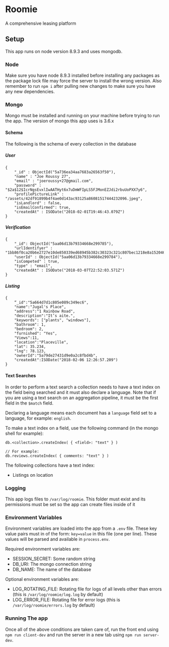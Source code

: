 # Roomie
A comprehensive leasing platform

## Setup
This app runs on node version 8.9.3 and uses mongodb.

### Node
Make sure you have node 8.9.3 installed before installing any packages as the package lock file may force the server to install the wrong version. Also remember to run `npm i` after pulling new changes to make sure you have any new dependencies.

### Mongo
Mongo must be installed and running on your machine before trying to run the app. The version of mongo this app uses is 3.6.x
#### Schema
The following is the schema of every collection in the database
##### User
```
{
    "_id" : ObjectId("5a736ea34aa7683a26563f50"),
    "name" : "Joe Roussy 27",
    "email" : "joeroussy+27@gmail.com",
    "password" : "$2a$12$IcrNgsEvxlIwAATHyt6x7uDmWFIpLS5FJMonEZJdi2rbuUoPXX7y6",
    "profilePictureLink" : "/assets/42df91899b4f4ae0d143ac93125a86081517444232096.jpeg",
    "isLandlord" : false,
    "isEmailConfirmed": true,
    "createdAt" : ISODate("2018-02-01T19:46:43.079Z")
}
```
##### Verification
```
{
    "_id": ObjectId("5aa06d13b79334668e299785"),
    "urlIdentifyer" : "1bb86f0ca20b6e2727e10de850339ed68945b382c30323c321c807bec1218e8a1520463123571",
    "userId" : ObjectId("5aa06d13b79334668e299784"),
    "isCompeted" : true,
    "type" : "email",
    "createdAt" : ISODate("2018-03-07T22:52:03.571Z")
}
```
##### Listing
```
{
    “_id":"5a664d7d1c805e089c349ec6",
    "name":"Jugal's Place",
    "address":"1 Rainbow Road",
    "description":"It’s aite.",
    "keywords": ["plants", "windows"],
    "bathroom": 1,
    "bedroom": 2,
    "furnished": "Yes",
    "Views":11,
    "location":"Placeville",
    "lat": 35.234,
    "lng": 78.123,
    "ownerId":"5a79de27431d9e0a2c8fbd4b",
    "createdAt":ISODate("2018-02-06 12:26:57.209")
}
```
#### Text Searches
In order to perform a text search a collection needs to have a text index on the field being searched and it must also declare a language. Note that if you are using a text search on an aggregation pipeline, it must be the first field in the `$match` field. 

Declaring a language means each document has a `language` field set to a language, for example: `english`.

To make a text index on a field, use the following command (in the mongo shell for example):
```
db.<collection>.createIndex( { <field>: "text" } )

// For example:
db.reviews.createIndex( { comments: "text" } )
```
The following collections have a text index:
* Listings on location


### Logging
This app logs files to `/var/log/roomie`. This folder must exist and its permissions must be set so the app can create files inside of it

### Environment Variables
Environment variables are loaded into the app from a `.env` file. These key value pairs must in of the form: `key=value` in this file (one per line). These values will be parsed and available in `process.env`.

Required environment variables are:
* SESSION_SECRET: Some random string
* DB_URI: The mongo connection string
* DB_NAME: The name of the database

Optional environment variables are:
* LOG_ROTATING_FILE: Rotating file for logs of all levels other than errors (this is `/var/log/roomie/log.log` by default)
* LOG_ERROR_FILE: Rotating file for error logs (this is `/var/log/roomie/errors.log` by default)

### Running The app
Once all of the above conditions are taken care of, run the front end using `npm run client-dev` and run the server in a new tab using `npm run server-dev`.

